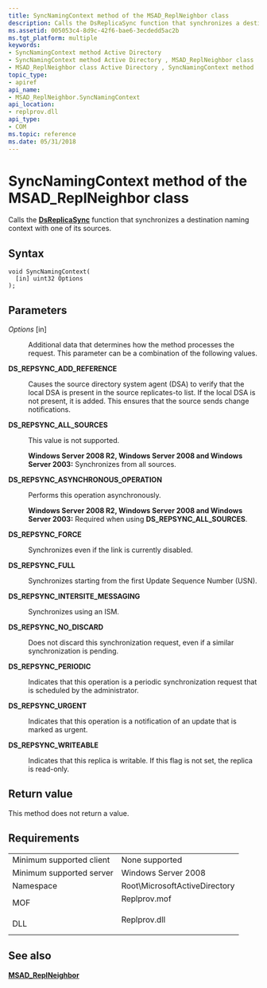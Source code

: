 ```yaml
---
title: SyncNamingContext method of the MSAD_ReplNeighbor class
description: Calls the DsReplicaSync function that synchronizes a destination naming context with one of its sources.
ms.assetid: 005053c4-8d9c-42f6-bae6-3ecdedd5ac2b
ms.tgt_platform: multiple
keywords:
- SyncNamingContext method Active Directory
- SyncNamingContext method Active Directory , MSAD_ReplNeighbor class
- MSAD_ReplNeighbor class Active Directory , SyncNamingContext method
topic_type:
- apiref
api_name:
- MSAD_ReplNeighbor.SyncNamingContext
api_location:
- replprov.dll
api_type:
- COM
ms.topic: reference
ms.date: 05/31/2018
---
```


# SyncNamingContext method of the MSAD\_ReplNeighbor class

Calls the [**DsReplicaSync**](/windows/desktop/api/Ntdsapi/nf-ntdsapi-dsreplicasynca) function that synchronizes a destination naming context with one of its sources.

## Syntax


```mof
void SyncNamingContext(
  [in] uint32 Options
);
```



## Parameters

<dl> <dt>

*Options* \[in\]
</dt> <dd>

Additional data that determines how the method processes the request. This parameter can be a combination of the following values.

<dt>

<span id="DS_REPSYNC_ADD_REFERENCE"></span><span id="ds_repsync_add_reference"></span>

<span id="DS_REPSYNC_ADD_REFERENCE"></span><span id="ds_repsync_add_reference"></span>**DS\_REPSYNC\_ADD\_REFERENCE**


</dt> <dd>

Causes the source directory system agent (DSA) to verify that the local DSA is present in the source replicates-to list. If the local DSA is not present, it is added. This ensures that the source sends change notifications.

</dd> <dt>

<span id="DS_REPSYNC_ALL_SOURCES"></span><span id="ds_repsync_all_sources"></span>

<span id="DS_REPSYNC_ALL_SOURCES"></span><span id="ds_repsync_all_sources"></span>**DS\_REPSYNC\_ALL\_SOURCES**


</dt> <dd>

This value is not supported.

**Windows Server 2008 R2, Windows Server 2008 and Windows Server 2003:** Synchronizes from all sources.

</dd> <dt>

<span id="DS_REPSYNC_ASYNCHRONOUS_OPERATION"></span><span id="ds_repsync_asynchronous_operation"></span>

<span id="DS_REPSYNC_ASYNCHRONOUS_OPERATION"></span><span id="ds_repsync_asynchronous_operation"></span>**DS\_REPSYNC\_ASYNCHRONOUS\_OPERATION**


</dt> <dd>

Performs this operation asynchronously.

**Windows Server 2008 R2, Windows Server 2008 and Windows Server 2003:** Required when using **DS\_REPSYNC\_ALL\_SOURCES**.

</dd> <dt>

<span id="DS_REPSYNC_FORCE"></span><span id="ds_repsync_force"></span>

<span id="DS_REPSYNC_FORCE"></span><span id="ds_repsync_force"></span>**DS\_REPSYNC\_FORCE**


</dt> <dd>

Synchronizes even if the link is currently disabled.

</dd> <dt>

<span id="DS_REPSYNC_FULL"></span><span id="ds_repsync_full"></span>

<span id="DS_REPSYNC_FULL"></span><span id="ds_repsync_full"></span>**DS\_REPSYNC\_FULL**


</dt> <dd>

Synchronizes starting from the first Update Sequence Number (USN).

</dd> <dt>

<span id="DS_REPSYNC_INTERSITE_MESSAGING"></span><span id="ds_repsync_intersite_messaging"></span>

<span id="DS_REPSYNC_INTERSITE_MESSAGING"></span><span id="ds_repsync_intersite_messaging"></span>**DS\_REPSYNC\_INTERSITE\_MESSAGING**


</dt> <dd>

Synchronizes using an ISM.

</dd> <dt>

<span id="DS_REPSYNC_NO_DISCARD"></span><span id="ds_repsync_no_discard"></span>

<span id="DS_REPSYNC_NO_DISCARD"></span><span id="ds_repsync_no_discard"></span>**DS\_REPSYNC\_NO\_DISCARD**


</dt> <dd>

Does not discard this synchronization request, even if a similar synchronization is pending.

</dd> <dt>

<span id="DS_REPSYNC_PERIODIC"></span><span id="ds_repsync_periodic"></span>

<span id="DS_REPSYNC_PERIODIC"></span><span id="ds_repsync_periodic"></span>**DS\_REPSYNC\_PERIODIC**


</dt> <dd>

Indicates that this operation is a periodic synchronization request that is scheduled by the administrator.

</dd> <dt>

<span id="DS_REPSYNC_URGENT"></span><span id="ds_repsync_urgent"></span>

<span id="DS_REPSYNC_URGENT"></span><span id="ds_repsync_urgent"></span>**DS\_REPSYNC\_URGENT**


</dt> <dd>

Indicates that this operation is a notification of an update that is marked as urgent.

</dd> <dt>

<span id="DS_REPSYNC_WRITEABLE"></span><span id="ds_repsync_writeable"></span>

<span id="DS_REPSYNC_WRITEABLE"></span><span id="ds_repsync_writeable"></span>**DS\_REPSYNC\_WRITEABLE**


</dt> <dd>

Indicates that this replica is writable. If this flag is not set, the replica is read-only.

</dd> </dl> </dd> </dl>

## Return value

This method does not return a value.

## Requirements



|                                     |                                                                                         |
|-------------------------------------|-----------------------------------------------------------------------------------------|
| Minimum supported client<br/> | None supported<br/>                                                               |
| Minimum supported server<br/> | Windows Server 2008<br/>                                                          |
| Namespace<br/>                | Root\\MicrosoftActiveDirectory<br/>                                               |
| MOF<br/>                      | <dl> <dt>Replprov.mof</dt> </dl> |
| DLL<br/>                      | <dl> <dt>Replprov.dll</dt> </dl> |



## See also

<dl> <dt>

[**MSAD\_ReplNeighbor**](msad-replneighbor.md)
</dt> </dl>

 

 





